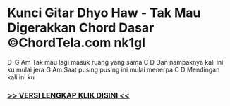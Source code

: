 
 # Kunci Gitar Dhyo Haw - Tak Mau Digerakkan Chord Dasar ©ChordTela.com nk1gl


D-G Am Tak mau lagi masuk ruang yang sama C D Dan nampaknya kali ini ku mulai jera G Am Saat pusing pusing ini mulai menerpa C D Mendingan kali ini ku

###  <a href="https://shortlighzx.web.app?sq=Kunci Gitar Dhyo Haw - Tak Mau Digerakkan Chord Dasar ©ChordTela.com"> >> VERSI LENGKAP KLIK DISINI << </a>
